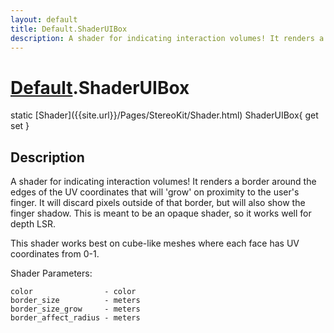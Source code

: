 ```yaml
---
layout: default
title: Default.ShaderUIBox
description: A shader for indicating interaction volumes! It renders a border around the edges of the UV coordinates that will 'grow' on proximity to the user's finger. It will discard pixels outside of that border, but will also show the finger shadow. This is meant to be an opaque shader, so it works well for depth LSR.  This shader works best on cube-like meshes where each face has UV coordinates from 0-1.  Shader Parameters.  color                - color border_size          - meters border_size_grow     - meters border_affect_radius - meters 
---
```

# [Default]({{site.url}}/Pages/StereoKit/Default.html).ShaderUIBox

<div class='signature' markdown='1'>
static [Shader]({{site.url}}/Pages/StereoKit/Shader.html) ShaderUIBox{ get set }
</div>

## Description
A shader for indicating interaction volumes! It renders
a border around the edges of the UV coordinates that will 'grow'
on proximity to the user's finger. It will discard pixels outside
of that border, but will also show the finger shadow. This is
meant to be an opaque shader, so it works well for depth LSR.

This shader works best on cube-like meshes where each face has
UV coordinates from 0-1.

Shader Parameters:
```
color                - color
border_size          - meters
border_size_grow     - meters
border_affect_radius - meters
```

